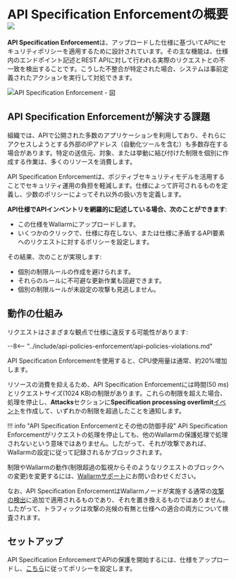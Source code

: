 [waf-mode-instr]:   ../admin-en/configure-wallarm-mode.md

# API Specification Enforcementの概要  <a href="../../about-wallarm/subscription-plans/#core-subscription-plans"><img src="../../images/api-security-tag.svg" style="border: none;"></a>

**API Specification Enforcement**は、アップロードした仕様に基づいてAPIにセキュリティポリシーを適用するために設計されています。その主な機能は、仕様内のエンドポイント記述とREST APIに対して行われる実際のリクエストとの不一致を検出することです。こうした不整合が特定された場合、システムは事前定義されたアクションを実行して対処できます。

![API Specification Enforcement - 図](../images/api-specification-enforcement/api-specification-enforcement-diagram.png)

## API Specification Enforcementが解決する課題

組織では、APIで公開された多数のアプリケーションを利用しており、それらにアクセスしようとする外部のIPアドレス（自動化ツールを含む）も多数存在する場合があります。特定の送信元、対象、または挙動に結び付けた制限を個別に作成する作業は、多くのリソースを消費します。

API Specification Enforcementは、ポジティブセキュリティモデルを活用することでセキュリティ運用の負担を軽減します。仕様によって許可されるものを定義し、少数のポリシーによってそれ以外の扱い方を定義します。

**API仕様でAPIインベントリを網羅的に記述している場合、次のことができます**:

* この仕様をWallarmにアップロードします。
* いくつかのクリックで、仕様に存在しない、または仕様に矛盾するAPI要素へのリクエストに対するポリシーを設定します。

その結果、次のことが実現します:

* 個別の制限ルールの作成を避けられます。
* それらのルールに不可避な更新作業も回避できます。
* 個別の制限ルールが未設定の攻撃も見逃しません。

## 動作の仕組み

リクエストはさまざまな観点で仕様に違反する可能性があります:

--8<-- "../include/api-policies-enforcement/api-policies-violations.md"

API Specification Enforcementを使用すると、CPU使用量は通常、約20%増加します。

リソースの消費を抑えるため、API Specification Enforcementには時間(50 ms)とリクエストサイズ(1024 KB)の制限があります。これらの制限を超えた場合、処理を停止し、**Attacks**セクションに**Specification processing overlimit**[イベント](viewing-events.md#overlimit-events)を作成して、いずれかの制限を超過したことを通知します。

!!! info "API Specification Enforcementとその他の防御手段"
    API Specification Enforcementがリクエストの処理を停止しても、他のWallarmの保護処理で処理されないという意味ではありません。したがって、それが攻撃であれば、Wallarmの設定に従って記録されるかブロックされます。

制限やWallarmの動作(制限超過の監視からそのようなリクエストのブロックへの変更)を変更するには、[Wallarmサポート](mailto:support@wallarm.com)にお問い合わせください。

なお、API Specification EnforcementはWallarmノードが実施する通常の[攻撃の検出](../about-wallarm/protecting-against-attacks.md)に追加で適用されるものであり、それを置き換えるものではありません。したがって、トラフィックは攻撃の兆候の有無と仕様への適合の両方について検査されます。

## セットアップ

API Specification EnforcementでAPIの保護を開始するには、仕様をアップロードし、[こちら](setup.md)に従ってポリシーを設定します。